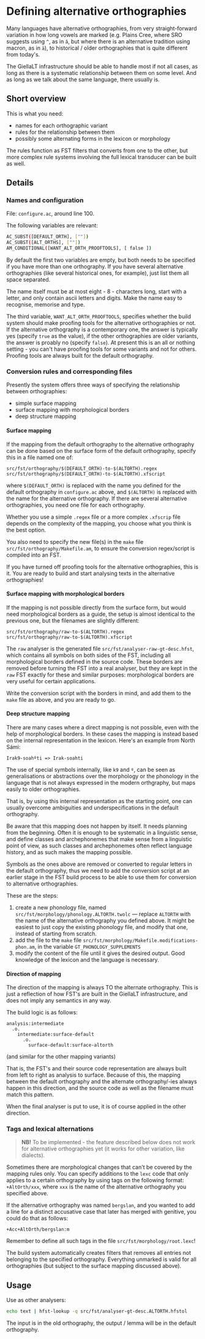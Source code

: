 # Defining alternative orthographies

Many languages have alternative orthographies, from very straight-forward variation in how long vowels are marked (e.g. Plains Cree, where SRO suggests using `^`, as in `â`, but where there is an alternative tradition using macron, as in `ā`), to historical / older orthographies that is quite different from today's.

The GiellaLT infrastructure should be able to handle most if not all cases, as long as there is a systematic relationship between them on some level. And as long as we talk about the same language, there usually is.

## Short overview

This is what you need:
- names for each orthographic variant
- rules for the relationship between them
- possibly some alternating forms in the lexicon or morphology

The rules function as FST filters that converts from one to the other, but more complex rule systems involving the full lexical transducer can be built as well.

## Details

### Names and configuration

File: `configure.ac`, around line 100.

The following variables are relevant:

```sh
AC_SUBST([DEFAULT_ORTH], [""])
AC_SUBST([ALT_ORTHS], [""])
AM_CONDITIONAL([WANT_ALT_ORTH_PROOFTOOLS], [ false ])
```

By default the first two variables are empty, but both needs to be specified if you have more than one orthography. If you have several alternative orthographies (like several historical ones, for example), just list them all space separated.

The name itself must be at most eight - 8 - characters long, start with a letter, and only contain ascii letters and digits. Make the name easy to recognise, memorise and type.

The third variable, `WANT_ALT_ORTH_PROOFTOOLS`, specifies whether the build system should make proofing tools for the alternative orthographies or not. If the alternative orthography is a contemporary one, the answer is typically yes (specify `true` as the value), if the other orthographies are older variants, the answer is proably no (specify `false`). At present this is an all or nothing setting - you can't have proofing tools for some variants and not for others. Proofing tools are always built for the default orthography.

### Conversion rules and corresponding files

Presently the system offers three ways of specifying the relationship between orthographies:

- simple surface mapping
- surface mapping with morphological borders
- deep structure mapping

#### Surface mapping

If the mapping from the default orthography to the alternative orthography can be done based on the surface form of the default orthography, specify this in a file named one of:

```make
src/fst/orthography/$(DEFAULT_ORTH)-to-$(ALTORTH).regex
src/fst/orthography/$(DEFAULT_ORTH)-to-$(ALTORTH).xfscript
```

where `$(DEFAULT_ORTH)` is replaced with the name you defined for the default orthography in `configure.ac` above, and `$(ALTORTH)` is replaced with the name for the alternative orthography. If there are several alternative orthographies, you need one file for each orthography.

Whether you use a simple `.regex` file or a more complex `.xfscrip` file depends on the complexity of the mapping, you choose what you think is the best option.

You also need to specify the new file(s) in the `make` file `src/fst/orthography/Makefile.am`, to ensure the conversion regex/script is compiled into an FST.

If you have turned off proofing tools for the alternative orthographies, this is it. You are ready to build and start analysing texts in the alternative orthographies!

#### Surface mapping with morphological borders

If the mapping is not possible directly from the surface form, but would need morphological borders as a guide, the setup is almost identical to the previous one, but the filenames are slightly different:

```make
src/fst/orthography/raw-to-$(ALTORTH).regex
src/fst/orthography/raw-to-$(ALTORTH).xfscript
```

The `raw` analyser is the generated file `src/fst/analyser-raw-gt-desc.hfst`, which contains all symbols on both sides of the FST, including all morphological borders defined in the source code. These borders are removed before turning the FST into a real analyser, but they are kept in the `raw` FST exactly for these and similar purposes: morphological borders are very useful for certain applications.

Write the conversion script with the borders in mind, and add them to the `make` file as above, and you are ready to go.

#### Deep structure mapping

There are many cases where a direct mapping is not possible, even with the help of morphological borders. In these cases the mapping is instead based on the internal representation in the lexicon. Here's an example from North Sámi:

```
Irak9-soahºti => Irak-soahti
```

The use of special symbols internally, like `k9` and `º`, can be seen as generalisations or abstractions over the morphology or the phonology in the language that is not always expressed in the modern orthgraphy, but maps easily to older orthographies.

That is, by using this internal representation as the starting point, one can usually overcome ambiguities and underspecifications in the default orthography.

Be aware that this mapping does not happen by itself. It needs planning from the beginning. Often it is enough to be systematic in a linguistic sense, and define classes and archephonemes that make sense from a linguistic point of view, as such classes and archephonemes often reflect language history, and as such makes the mapping possible.

Symbols as the ones above are removed or converted to regular letters in the default orthography, thus we need to add the conversion script at an earlier stage in the FST build process to be able to use them for conversion to alternative orthographies.

These are the steps:

1. create a new phonology file, named `src/fst/morphology/phonology.ALTORTH.twolc` — replace `ALTORTH` with the name of the alternative orthography you defined above. It might be easiest to just copy the existing phonology file, and modify that one, instead of starting from scratch.
1. add the file to the `make` file `src/fst/morphology/Makefile.modifications-phon.am`, in the variable `GT_PHONOLOGY_SUPPLEMENTS`
1. modify the content of the file until it gives the desired output. Good knowledge of the lexicon and the language is necessary.

#### Direction of mapping

The direction of the mapping is always TO the alternate orthography. This is just a reflection of how FST's are built in the GiellaLT infrastructure, and does not imply any semantics in any way.

The build logic is as follows:

```
analysis:intermediate
  .o.
    intermediate:surface-default
      .o.
        surface-default:surface-altorth
```

(and similar for the other mapping variants)

That is, the FST's and their source code representation are always built from left to right as analysis to surface. Because of this, the mapping between the default orthography and the alternate orthography/-ies always happen in this direction, and the source code as well as the filename must match this pattern.

When the final analyser is put to use, it is of course applied in the other direction.

### Tags and lexical alternations

> __NB!__ To be implemented - the feature described below does not work for alternative orthographies yet (it works for other variation, like dialects).

Sometimes there are morphological changes that can't be covered by the mapping rules only. You can specify additions to the `lexc` code that only applies to a certain orthography by using tags on the following format: `+AltOrth/xxx`, where `xxx` is the name of the alternative orthography you specified above.

If the alternative orthography was named `bergslan`, and you wanted to add a line for a distinct accusative case that later has merged with genitive, you could do that as follows:

```
+Acc+AltOrth/bergslan:m
```

Remember to define all such tags in the file `src/fst/morphology/root.lexc`!

The build system automatically creates filters that removes all entries not belonging to the specified orthography. Everything unmarked is valid for all orthographies (but subject to the surface mapping discussed above).

## Usage

Use as other analysers:

```sh
echo text | hfst-lookup -q src/fst/analyser-gt-desc.ALTORTH.hfstol
```

The input is in the old orthography, the output / lemma will be in the default orthography.
